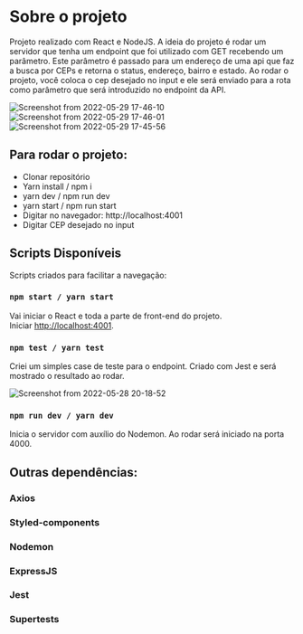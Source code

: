 # Sobre o projeto

Projeto realizado com React e NodeJS.
A ideia do projeto é rodar um servidor que tenha um endpoint que foi utilizado com GET recebendo um parâmetro. Este parâmetro é passado para um endereço de uma api que faz a busca por CEPs e retorna o status, endereço, bairro e estado.
Ao rodar o projeto, você coloca o cep desejado no input e ele será enviado para a rota como parâmetro que será introduzido no endpoint da API.

![Screenshot from 2022-05-29 17-46-10](https://user-images.githubusercontent.com/64399840/170890801-4e5e3e80-e9ba-44f0-93f4-382b64c8d378.png)
![Screenshot from 2022-05-29 17-46-01](https://user-images.githubusercontent.com/64399840/170890802-bbd0e849-e47e-4ee2-ba15-9a9fc5631252.png)
![Screenshot from 2022-05-29 17-45-56](https://user-images.githubusercontent.com/64399840/170890803-991c4138-8fc0-4cdd-8c76-a0d46716cd19.png)


## Para rodar o projeto:

- Clonar repositório
- Yarn install / npm i
- yarn dev / npm run dev
- yarn start / npm run start
- Digitar no navegador: http://localhost:4001
- Digitar CEP desejado no input

## Scripts Disponíveis

Scripts criados para facilitar a navegação:

### `npm start / yarn start`

Vai iniciar o React e toda a parte de front-end do projeto.\
Iniciar [http://localhost:4001](http://localhost:4001).

### `npm test / yarn test`

Criei um simples case de teste para o endpoint. Criado com Jest e será mostrado o resultado ao rodar.

![Screenshot from 2022-05-28 20-18-52](https://user-images.githubusercontent.com/64399840/170890809-b1a610c0-0be5-4189-8ca0-6be72373170f.png)


### `npm run dev / yarn dev`
 
 Inicia o servidor com auxílio do Nodemon. Ao rodar será iniciado na porta 4000.

## Outras dependências:

### Axios
### Styled-components
### Nodemon
### ExpressJS
### Jest
### Supertests
